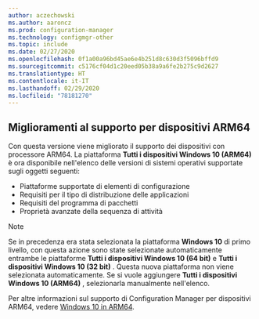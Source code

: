 ```yaml
---
author: aczechowski
ms.author: aaroncz
ms.prod: configuration-manager
ms.technology: configmgr-other
ms.topic: include
ms.date: 02/27/2020
ms.openlocfilehash: 0f1a00a96bd45ae6e4b251d8c630d3f5096bffd9
ms.sourcegitcommit: c5176cf04d1c20eed05b38a9a6fe2b275c9d2627
ms.translationtype: HT
ms.contentlocale: it-IT
ms.lasthandoff: 02/29/2020
ms.locfileid: "78181270"
---
```

## <a name="bkmk_arm"></a> Miglioramenti al supporto per dispositivi ARM64

<!--5954175-->

Con questa versione viene migliorato il supporto dei dispositivi con processore ARM64. La piattaforma **Tutti i dispositivi Windows 10 (ARM64)** è ora disponibile nell'elenco delle versioni di sistemi operativi supportate sugli oggetti seguenti:

- Piattaforme supportate di elementi di configurazione
- Requisiti per il tipo di distribuzione delle applicazioni
- Requisiti del programma di pacchetti
- Proprietà avanzate della sequenza di attività

> [!NOTE]
> Se in precedenza era stata selezionata la piattaforma **Windows 10** di primo livello, con questa azione sono state selezionate automaticamente entrambe le piattaforme **Tutti i dispositivi Windows 10 (64 bit)** e **Tutti i dispositivi Windows 10 (32 bit)** . Questa nuova piattaforma non viene selezionata automaticamente. Se si vuole aggiungere **Tutti i dispositivi Windows 10 (ARM64)** , selezionarla manualmente nell'elenco.

Per altre informazioni sul supporto di Configuration Manager per dispositivi ARM64, vedere [Windows 10 in ARM64](/configmgr/core/plan-design/configs/support-for-windows-10#bkmk_arm64).

